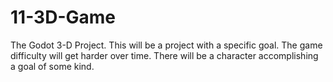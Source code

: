 # 11-3D-Game
The Godot 3-D Project. This will be a project with a specific goal. The game difficulty will get harder over time. There will be a character accomplishing a goal of some kind.
